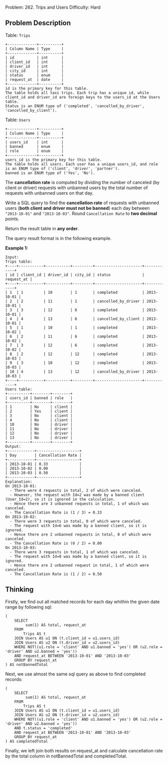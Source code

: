 Problem: 262. Trips and Users
Difficulty: Hard

## Problem Description
Table: `Trips`
```
+-------------+----------+
| Column Name | Type     |
+-------------+----------+
| id          | int      |
| client_id   | int      |
| driver_id   | int      |
| city_id     | int      |
| status      | enum     |
| request_at  | date     |     
+-------------+----------+
id is the primary key for this table.
The table holds all taxi trips. Each trip has a unique id, while client_id and driver_id are foreign keys to the users_id at the Users table.
Status is an ENUM type of ('completed', 'cancelled_by_driver', 'cancelled_by_client').
```

Table: `Users`
```
+-------------+----------+
| Column Name | Type     |
+-------------+----------+
| users_id    | int      |
| banned      | enum     |
| role        | enum     |
+-------------+----------+
users_id is the primary key for this table.
The table holds all users. Each user has a unique users_id, and role is an ENUM type of ('client', 'driver', 'partner').
banned is an ENUM type of ('Yes', 'No').
```

The **cancellation rate** is computed by dividing the number of canceled (by client or driver) requests with unbanned users by the total number of requests with unbanned users on that day.

Write a SQL query to find the **cancellation rate** of requests with unbanned users (**both client and driver must not be banned**) each day between `"2013-10-01"` and `"2013-10-03"`. Round `Cancellation Rate` to **two decimal** points.

Return the result table in **any order**.

The query result format is in the following example.

**Example 1:**
```
Input: 
Trips table:
+----+-----------+-----------+---------+---------------------+------------+
| id | client_id | driver_id | city_id | status              | request_at |
+----+-----------+-----------+---------+---------------------+------------+
| 1  | 1         | 10        | 1       | completed           | 2013-10-01 |
| 2  | 2         | 11        | 1       | cancelled_by_driver | 2013-10-01 |
| 3  | 3         | 12        | 6       | completed           | 2013-10-01 |
| 4  | 4         | 13        | 6       | cancelled_by_client | 2013-10-01 |
| 5  | 1         | 10        | 1       | completed           | 2013-10-02 |
| 6  | 2         | 11        | 6       | completed           | 2013-10-02 |
| 7  | 3         | 12        | 6       | completed           | 2013-10-02 |
| 8  | 2         | 12        | 12      | completed           | 2013-10-03 |
| 9  | 3         | 10        | 12      | completed           | 2013-10-03 |
| 10 | 4         | 13        | 12      | cancelled_by_driver | 2013-10-03 |
+----+-----------+-----------+---------+---------------------+------------+
Users table:
+----------+--------+--------+
| users_id | banned | role   |
+----------+--------+--------+
| 1        | No     | client |
| 2        | Yes    | client |
| 3        | No     | client |
| 4        | No     | client |
| 10       | No     | driver |
| 11       | No     | driver |
| 12       | No     | driver |
| 13       | No     | driver |
+----------+--------+--------+
Output: 
+------------+-------------------+
| Day        | Cancellation Rate |
+------------+-------------------+
| 2013-10-01 | 0.33              |
| 2013-10-02 | 0.00              |
| 2013-10-03 | 0.50              |
+------------+-------------------+
Explanation: 
On 2013-10-01:
  - There were 4 requests in total, 2 of which were canceled.
  - However, the request with Id=2 was made by a banned client (User_Id=2), so it is ignored in the calculation.
  - Hence there are 3 unbanned requests in total, 1 of which was canceled.
  - The Cancellation Rate is (1 / 3) = 0.33
On 2013-10-02:
  - There were 3 requests in total, 0 of which were canceled.
  - The request with Id=6 was made by a banned client, so it is ignored.
  - Hence there are 2 unbanned requests in total, 0 of which were canceled.
  - The Cancellation Rate is (0 / 2) = 0.00
On 2013-10-03:
  - There were 3 requests in total, 1 of which was canceled.
  - The request with Id=8 was made by a banned client, so it is ignored.
  - Hence there are 2 unbanned request in total, 1 of which were canceled.
  - The Cancellation Rate is (1 / 2) = 0.50
```

## Thinking
Firstly, we find out all matched records for each day whithin the given date range by following sql:

```sql!
(
    SELECT
         sum(1) AS total, request_at
    FROM
        Trips AS t
    JOIN Users AS u1 ON (t.client_id = u1.users_id)
    JOIN Users AS u2 ON (t.driver_id = u2.users_id) 
    WHERE NOT((u1.role = 'client' AND u1.banned = 'yes') OR (u2.role = 'driver' AND u2.banned = 'yes'))
    AND request_at BETWEEN '2013-10-01' AND '2013-10-03'
    GROUP BY request_at
) AS notBannedTotal
```

Next, we use almost the same sql query as above to find completed records:

```sql!
(
    SELECT
         sum(1) AS total, request_at
    FROM
        Trips AS t
    JOIN Users AS u1 ON (t.client_id = u1.users_id)
    JOIN Users AS u2 ON (t.driver_id = u2.users_id) 
    WHERE NOT((u1.role = 'client' AND u1.banned = 'yes') OR (u2.role = 'driver' AND u2.banned = 'yes')) 
    AND t.status = 'completed'
    AND request_at BETWEEN '2013-10-01' AND '2013-10-03'
    GROUP BY request_at
) AS completedTotal
```

Finally, we left join both results on request_at and calculate cancellation rate by the total column in notBannedTotal and completedTotal.